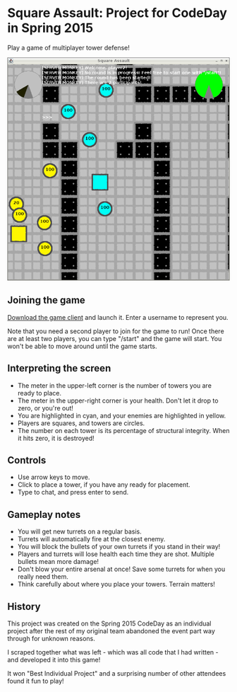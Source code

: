# Square Assault: Project for CodeDay in Spring 2015

Play a game of multiplayer tower defense!

![Screenshot](screenshot.png)

## Joining the game

[Download the game client](https://github.com/col6y/code-day-spring-2015/releases/download/v0.1.6/Client.jar) and launch it. Enter a username to represent you.

Note that you need a second player to join for the game to run! Once there are at least two players, you can type "/start<ENTER>" and the game will start. You won't be able to move around until the game starts.

## Interpreting the screen

 * The meter in the upper-left corner is the number of towers you are ready to place.
 * The meter in the upper-right corner is your health. Don't let it drop to zero, or you're out!
 * You are highlighted in cyan, and your enemies are highlighted in yellow.
 * Players are squares, and towers are circles.
 * The number on each tower is its percentage of structural integrity. When it hits zero, it is destroyed!

## Controls

 * Use arrow keys to move.
 * Click to place a tower, if you have any ready for placement.
 * Type to chat, and press enter to send.

## Gameplay notes

 * You will get new turrets on a regular basis.
 * Turrets will automatically fire at the closest enemy.
 * You will block the bullets of your own turrets if you stand in their way!
 * Players and turrets will lose health each time they are shot. Multiple bullets mean more damage!
 * Don't blow your entire arsenal at once! Save some turrets for when you really need them.
 * Think carefully about where you place your towers. Terrain matters!

## History

This project was created on the Spring 2015 CodeDay as an individual project after the rest of my original team abandoned the event part way through for unknown reasons.

I scraped together what was left - which was all code that I had written - and developed it into this game!

It won "Best Individual Project" and a surprising number of other attendees found it fun to play!
